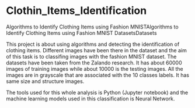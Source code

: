 # Clothin_Items_Identification
Algorithms to Identify Clothing Items using Fashion MNISTAlgorithms to Identify Clothing Items using Fashion MNIST DatasetsDatasets

This project is about using algorithms and detecting the identification of clothing items. Different images have
been there in the dataset and the aim of this task is to classifing images with the fashion MNIST dataset. The
datasets have been taken from the Zalando research. It has about 60000 images of training images while about
10000 is the testing images. All the images are in grayscale that are associated with the 10 classes labels. It has
same size and structure images.

The tools used for this whole analysis is Python (Jupyter notebook) and the machine learning models used in this classification is Neural Network. 
